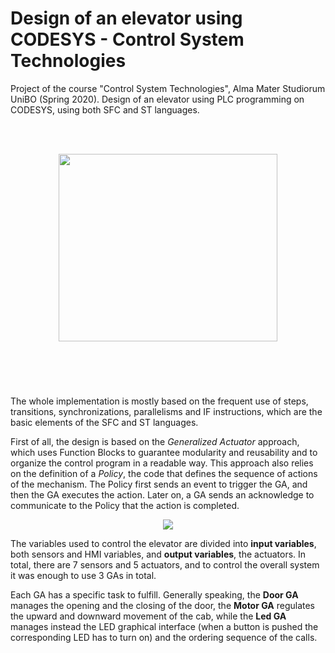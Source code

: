 # Design of an elevator using CODESYS - Control System Technologies

Project of the course "Control System Technologies", Alma Mater Studiorum UniBO (Spring 2020). Design of an elevator using PLC programming on CODESYS, using both SFC and ST languages.

<br/><br/>

<p align="center">
  <img width="350" height="300" src="https://user-images.githubusercontent.com/64502909/140430440-6710bbed-7c59-4eb3-8a2b-84fc8c641798.png">
</p>

<br/><br/>

#

The whole implementation is mostly based on the frequent use of steps, transitions, synchronizations, parallelisms and IF instructions, which are the basic elements of the SFC and ST languages.

First of all, the design is based on the *Generalized Actuator* approach, which uses Function Blocks to guarantee modularity and reusability and to organize the control program in a readable way. This approach also relies on the definition of a *Policy*, the code that defines the sequence of actions of the mechanism. The Policy first sends an event to trigger the GA, and then the GA executes the action. Later on, a GA sends an acknowledge to communicate to the Policy that the action is completed.

<p align="center">
  <img src="https://user-images.githubusercontent.com/64502909/140430707-76bb5acc-cbcb-4b72-b0fe-fe60c7aadb39.JPG">
</p>

The variables used to control the elevator are divided into **input variables**, both sensors and HMI variables, and **output variables**, the actuators. In total, there are 7 sensors and 5 actuators, and to control the overall system it was enough to use 3 GAs in total.

Each GA has a specific task to fulfill. Generally speaking, the **Door GA** manages the opening and the closing of the door, the **Motor GA** regulates the upward and downward movement of the cab, while the **Led GA** manages instead the LED graphical interface (when a button is pushed the corresponding LED has to turn on) and the ordering sequence of the calls.
